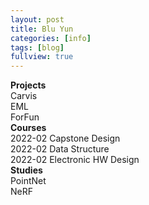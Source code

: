 ```yaml
---
layout: post
title: Blu Yun
categories: [info]
tags: [blog]
fullview: true
---
```

**Projects**  
Carvis  
EML  
ForFun  
**Courses**  
2022-02 Capstone Design  
2022-02 Data Structure  
2022-02 Electronic HW Design  
**Studies**  
PointNet  
NeRF  